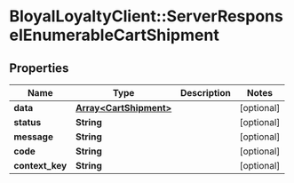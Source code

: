 # BloyalLoyaltyClient::ServerResponseIEnumerableCartShipment

## Properties
Name | Type | Description | Notes
------------ | ------------- | ------------- | -------------
**data** | [**Array&lt;CartShipment&gt;**](CartShipment.md) |  | [optional] 
**status** | **String** |  | [optional] 
**message** | **String** |  | [optional] 
**code** | **String** |  | [optional] 
**context_key** | **String** |  | [optional] 

